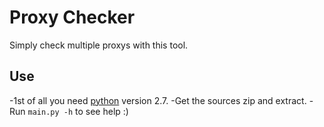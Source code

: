 Proxy Checker
========
Simply check multiple proxys with this tool.

Use
---
-1st of all you need [python](http://www.python.org/) version 2.7.
-Get the sources zip and extract.
-Run `main.py -h` to see help :)
